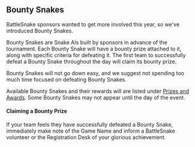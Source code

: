 ## Bounty Snakes

BattleSnake sponsors wanted to get more involved this year, so we've introduced Bounty Snakes.

Bounty Snakes are Snake AIs built by sponsors in advance of the tournament. Each Bounty Snake will have a bounty prize attached to it, along with specific criteria for defeating it. The first team to successfully defeat a Bounty Snake throughout the day will claim its bounty prize.

Bounty Snakes will not go down easy, and we suggest not spending too much time focused on defeating Bounty Snakes.

Available Bounty Snakes and their rewards will are listed under [Prizes and Awards](#4-prizes). Some Bounty Snakes may not appear until the day of the event.

#### Claiming a Bounty Prize

If your team feels they have successfully defeated a Bounty Snake, immediately make note of the Game Name and inform a BattleSnake volunteer or the Registration Desk of your glorious achievement.
